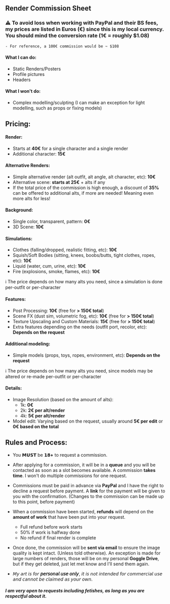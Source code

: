 ## Render Commission Sheet

### ⚠️ To avoid loss when working with PayPal and their BS fees, my prices are listed in Euros (€) since this is my local currency. You should mind the conversion rate (1€ = roughly $1.08)
	- For reference, a 100€ commission would be ~ $108

#### What I can do:
- Static Renders/Posters
- Profile pictures
- Headers

#### What I won't do:
- Complex modelling/sculpting (I can make an exception for light modelling, such as props or fixing models)

## Pricing:

#### Render:
- Starts at **40€** for a single character and a single render
- Additional character: **15€**

#### Alternative Renders:
- Simple alternative render (alt outfit, alt angle, alt character, etc): **10€**
- Alternative scene: **starts at 25€** + alts if any
- If the total price of the commission is high enough, a discount of **35%** can be offered to additional alts, if more are needed! Meaning even more alts for less!

#### Background:
- Single color, transparent, pattern: **0€**
- 3D Scene: **10€**

#### Simulations:
- Clothes (falling/dropped, realistic fitting, etc): **10€**
- Squish/Soft Bodies (sitting, knees, boobs/butts, tight clothes, ropes, etc): **10€**
- Liquid (water, cum, urine, etc): **10€**
- Fire (explosions, smoke, flames, etc): **10€**

ℹ️ The price depends on how many alts you need, since a simulation is done per-outfit or per-character

#### Features:
- Post Processing: **10€** (free for **> 150€ total**)
- Scene FX (dust sim, volumetric fog, etc): **10€** (free for **> 150€ total**)
- Texture Upscaling and Custom Materials: **15€** (free for **> 150€ total**)
- Extra features depending on the needs (outfit port, recolor, etc): **Depends on the request**

#### Additional modeling:
- Simple models (props, toys, ropes, environment, etc): **Depends on the request**

ℹ️ The price depends on how many alts you need, since models may be altered or re-made per-outfit or per-character

#### Details:
- Image Resolution (based on the amount of alts):
	- 1k: **0€**
	- 2k: **2€ per alt/render**
	- 4k: **5€ per alt/render**
- Model edit: Varying based on the request, usually around **5€ per edit** or **0€ based on the total**

## Rules and Process:
- You **𝗠𝗨𝗦𝗧** be **𝟭𝟴+** to request a commission.

- After applying for a commission, it will be in a **queue** and you will be contacted as soon as a slot becomes available. A commission **takes time**. I won't do multiple commissions for one request.

- Commissions must be paid in advance via **PayPal** and I have the right to decline a request before payment. A **link** for the payment will be given to you with the confirmation. (Changes to the commission can be made up to this point, before payment)

- When a commission have been started, **refunds** will depend on the **amount of work** that have been put into your request.
	- Full refund before work starts
	- 50% if work is halfway done
	- No refund if final render is complete

- Once done, the commission will be **sent via email** to ensure the image quality is kept intact. (Unless told otherwise). An exception is made for large numbers of renders, those will be on my personal **Goggle Drive**, but if they get deleted, just let met know and I'll send them again.

- 𝘔𝘺 𝘢𝘳𝘵 𝘪𝘴 𝘧𝘰𝘳 **𝘱𝘦𝘳𝘴𝘰𝘯𝘢𝘭 𝘶𝘴𝘦 𝘰𝘯𝘭𝘺**, 𝘪𝘵 𝘪𝘴 𝘯𝘰𝘵 𝘪𝘯𝘵𝘦𝘯𝘥𝘦𝘥 𝘧𝘰𝘳 𝘤𝘰𝘮𝘮𝘦𝘳𝘤𝘪𝘢𝘭 𝘶𝘴𝘦 𝘢𝘯𝘥 𝘤𝘢𝘯𝘯𝘰𝘵 𝘣𝘦 𝘤𝘭𝘢𝘪𝘮𝘦𝘥 𝘢𝘴 𝘺𝘰𝘶𝘳 𝘰𝘸𝘯.

##### I am very open to requests including *fetishes*, as long as you are respectful about it.
